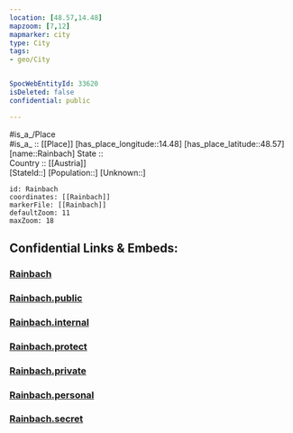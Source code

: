 ```yaml
---
location: [48.57,14.48] 
mapzoom: [7,12] 
mapmarker: city 
type: City
tags:
- geo/City


SpocWebEntityId: 33620
isDeleted: false
confidential: public

---
```

#is_a_/Place  
#is_a_ :: [[Place]] 
[has_place_longitude::14.48] 
[has_place_latitude::48.57] 
[name::Rainbach] 
State ::  
Country :: [[Austria]]  
[StateId::] 
[Population::] 
[Unknown::] 


```leaflet
id: Rainbach
coordinates: [[Rainbach]] 
markerFile: [[Rainbach]] 
defaultZoom: 11 
maxZoom: 18
```


## Confidential Links & Embeds: 

### [Rainbach](/_Standards/Earth/Continent/Europe/Europe~Central/Austria/Austrias_States/Oberösterreich/City/Rainbach.md) 

### [Rainbach.public](/_public/Earth/Continent/Europe/Europe~Central/Austria/Austrias_States/Oberösterreich/City/Rainbach.public.md) 

### [Rainbach.internal](/_internal/Earth/Continent/Europe/Europe~Central/Austria/Austrias_States/Oberösterreich/City/Rainbach.internal.md) 

### [Rainbach.protect](/_protect/Earth/Continent/Europe/Europe~Central/Austria/Austrias_States/Oberösterreich/City/Rainbach.protect.md) 

### [Rainbach.private](/_private/Earth/Continent/Europe/Europe~Central/Austria/Austrias_States/Oberösterreich/City/Rainbach.private.md) 

### [Rainbach.personal](/_personal/Earth/Continent/Europe/Europe~Central/Austria/Austrias_States/Oberösterreich/City/Rainbach.personal.md) 

### [Rainbach.secret](/_secret/Earth/Continent/Europe/Europe~Central/Austria/Austrias_States/Oberösterreich/City/Rainbach.secret.md)

